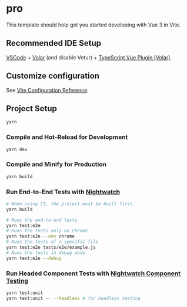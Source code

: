 # pro

This template should help get you started developing with Vue 3 in Vite.

## Recommended IDE Setup

[VSCode](https://code.visualstudio.com/) + [Volar](https://marketplace.visualstudio.com/items?itemName=Vue.volar) (and disable Vetur) + [TypeScript Vue Plugin (Volar)](https://marketplace.visualstudio.com/items?itemName=Vue.vscode-typescript-vue-plugin).

## Customize configuration

See [Vite Configuration Reference](https://vitejs.dev/config/).

## Project Setup

```sh
yarn
```

### Compile and Hot-Reload for Development

```sh
yarn dev
```

### Compile and Minify for Production

```sh
yarn build
```

### Run End-to-End Tests with [Nightwatch](https://nightwatchjs.org/)

```sh
# When using CI, the project must be built first.
yarn build

# Runs the end-to-end tests
yarn test:e2e
# Runs the tests only on Chrome
yarn test:e2e --env chrome
# Runs the tests of a specific file
yarn test:e2e tests/e2e/example.js
# Runs the tests in debug mode
yarn test:e2e --debug
```
    
### Run Headed Component Tests with [Nightwatch Component Testing](https://nightwatchjs.org/guide/component-testing/introduction.html)
  
```sh
yarn test:unit
yarn test:unit -- --headless # for headless testing
```
